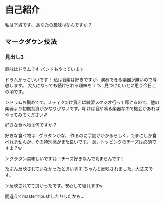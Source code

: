 # 自己紹介
私は下城です。
あなたの趣味はなんですか？
## マークダウン技法
### 見出し3

趣味はドラムです
バンドもやっています

ドラムかっこいいです！
私は音楽は好きですが、演奏できる楽器が無いので尊敬します。
大人になっても続けられる趣味を１つ、見つけたいとか思う今日この頃です。


＞ドラムお勧めです。スティクだけ買えば練習スタジオ行って叩けるので、他の楽器より初期投資がかなり少ないです。叩けば音が鳴る楽器なので機会があればやってみてください♪


好きな食べ物は何ですか？

好きな食べ物は…グラタンかな。
作るのに手間がかかるらしく、たまにしか食べれませんが、その特別感がまた良いです。
あ、トッピングのチーズは必須ですよ？w

＞グラタン美味しいですね！チーズ好きなんでたまらんです！

たぶん反映されていなかったと思います
ちゃんと反映されました。大丈夫です。


＞反映されてて良かったです。安心して寝れますw

間違えてmasterでpushしたりしたかも…

